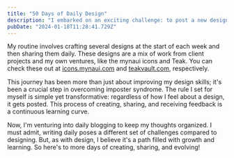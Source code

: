 ```yaml
---
title: "50 Days of Daily Design"
description: "I embarked on an exciting challenge: to post a new design every day. Now, 50 days in, I've not only sharpened my skills but also doubled my Twitter following. This daily commitment, initially just an experiment, has turned into a goal to continue for at least a year."
pubDate: "2024-01-18T11:28:41.729Z"
---
```


My routine involves crafting several designs at the start of each week and then sharing them daily. These designs are a mix of work from client projects and my own ventures, like the mynaui icons and Teak. You can check these out at [icons.mynaui.com](https://icons.mynaui.com) and [teakvault.com](https://teakvault.com), respectively.

This journey has been more than just about improving my design skills; it's been a crucial step in overcoming imposter syndrome. The rule I set for myself is simple yet transformative: regardless of how I feel about a design, it gets posted. This process of creating, sharing, and receiving feedback is a continuous learning curve.

Now, I'm venturing into daily blogging to keep my thoughts organized. I must admit, writing daily poses a different set of challenges compared to designing. But, as with design, I believe it's a path filled with growth and learning. So here's to more days of creating, sharing, and evolving!
